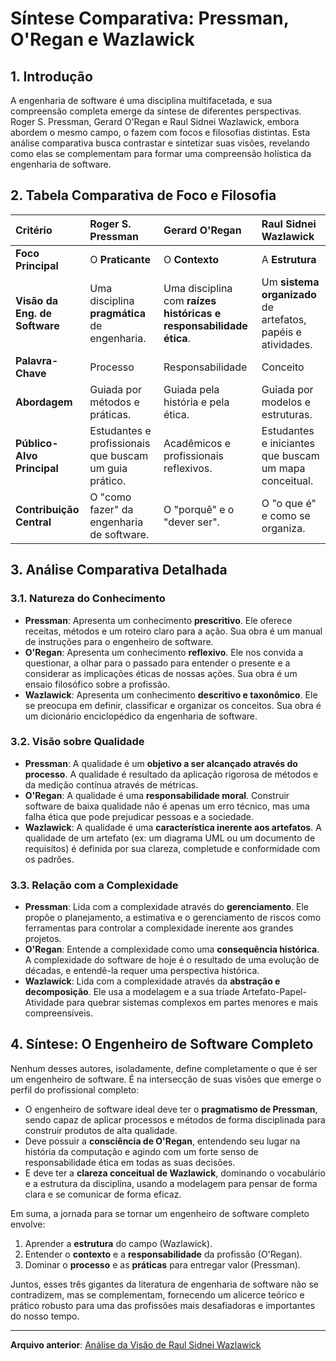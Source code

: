 # Síntese Comparativa: Pressman, O'Regan e Wazlawick

## 1. Introdução

A engenharia de software é uma disciplina multifacetada, e sua compreensão completa emerge da síntese de diferentes perspectivas. Roger S. Pressman, Gerard O'Regan e Raul Sidnei Wazlawick, embora abordem o mesmo campo, o fazem com focos e filosofias distintas. Esta análise comparativa busca contrastar e sintetizar suas visões, revelando como elas se complementam para formar uma compreensão holística da engenharia de software.

## 2. Tabela Comparativa de Foco e Filosofia

| Critério | Roger S. Pressman | Gerard O'Regan | Raul Sidnei Wazlawick |
| :--- | :--- | :--- | :--- |
| **Foco Principal** | O **Praticante** | O **Contexto** | A **Estrutura** |
| **Visão da Eng. de Software** | Uma disciplina **pragmática** de engenharia. | Uma disciplina com **raízes históricas e responsabilidade ética**. | Um **sistema organizado** de artefatos, papéis e atividades. |
| **Palavra-Chave** | Processo | Responsabilidade | Conceito |
| **Abordagem** | Guiada por métodos e práticas. | Guiada pela história e pela ética. | Guiada por modelos e estruturas. |
| **Público-Alvo Principal** | Estudantes e profissionais que buscam um guia prático. | Acadêmicos e profissionais reflexivos. | Estudantes e iniciantes que buscam um mapa conceitual. |
| **Contribuição Central** | O "como fazer" da engenharia de software. | O "porquê" e o "dever ser". | O "o que é" e como se organiza. |

## 3. Análise Comparativa Detalhada

### 3.1. Natureza do Conhecimento

-   **Pressman**: Apresenta um conhecimento **prescritivo**. Ele oferece receitas, métodos e um roteiro claro para a ação. Sua obra é um manual de instruções para o engenheiro de software.
-   **O'Regan**: Apresenta um conhecimento **reflexivo**. Ele nos convida a questionar, a olhar para o passado para entender o presente e a considerar as implicações éticas de nossas ações. Sua obra é um ensaio filosófico sobre a profissão.
-   **Wazlawick**: Apresenta um conhecimento **descritivo e taxonômico**. Ele se preocupa em definir, classificar e organizar os conceitos. Sua obra é um dicionário enciclopédico da engenharia de software.

### 3.2. Visão sobre Qualidade

-   **Pressman**: A qualidade é um **objetivo a ser alcançado através do processo**. A qualidade é resultado da aplicação rigorosa de métodos e da medição contínua através de métricas.
-   **O'Regan**: A qualidade é uma **responsabilidade moral**. Construir software de baixa qualidade não é apenas um erro técnico, mas uma falha ética que pode prejudicar pessoas e a sociedade.
-   **Wazlawick**: A qualidade é uma **característica inerente aos artefatos**. A qualidade de um artefato (ex: um diagrama UML ou um documento de requisitos) é definida por sua clareza, completude e conformidade com os padrões.

### 3.3. Relação com a Complexidade

-   **Pressman**: Lida com a complexidade através do **gerenciamento**. Ele propõe o planejamento, a estimativa e o gerenciamento de riscos como ferramentas para controlar a complexidade inerente aos grandes projetos.
-   **O'Regan**: Entende a complexidade como uma **consequência histórica**. A complexidade do software de hoje é o resultado de uma evolução de décadas, e entendê-la requer uma perspectiva histórica.
-   **Wazlawick**: Lida com a complexidade através da **abstração e decomposição**. Ele usa a modelagem e a sua tríade Artefato-Papel-Atividade para quebrar sistemas complexos em partes menores e mais compreensíveis.

## 4. Síntese: O Engenheiro de Software Completo

Nenhum desses autores, isoladamente, define completamente o que é ser um engenheiro de software. É na intersecção de suas visões que emerge o perfil do profissional completo:

-   O engenheiro de software ideal deve ter o **pragmatismo de Pressman**, sendo capaz de aplicar processos e métodos de forma disciplinada para construir produtos de alta qualidade.
-   Deve possuir a **consciência de O'Regan**, entendendo seu lugar na história da computação e agindo com um forte senso de responsabilidade ética em todas as suas decisões.
-   E deve ter a **clareza conceitual de Wazlawick**, dominando o vocabulário e a estrutura da disciplina, usando a modelagem para pensar de forma clara e se comunicar de forma eficaz.

Em suma, a jornada para se tornar um engenheiro de software completo envolve:

1.  Aprender a **estrutura** do campo (Wazlawick).
2.  Entender o **contexto** e a **responsabilidade** da profissão (O'Regan).
3.  Dominar o **processo** e as **práticas** para entregar valor (Pressman).

Juntos, esses três gigantes da literatura de engenharia de software não se contradizem, mas se complementam, fornecendo um alicerce teórico e prático robusto para uma das profissões mais desafiadoras e importantes do nosso tempo.

---

**Arquivo anterior**: [Análise da Visão de Raul Sidnei Wazlawick](wazlawick.md)


